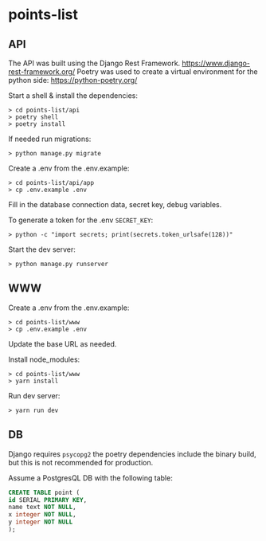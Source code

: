 # points-list

## API
The API was built using the Django Rest Framework. https://www.django-rest-framework.org/
Poetry was used to create a virtual environment for the python side: https://python-poetry.org/

Start a shell & install the dependencies:
```shell
> cd points-list/api
> poetry shell
> poetry install
```

If needed run migrations:
```shell
> python manage.py migrate
```

Create a .env from the .env.example:
```shell
> cd points-list/api/app
> cp .env.example .env
```
Fill in the database connection data, secret key, debug variables.

To generate a token for the .env `SECRET_KEY`:
```shell
> python -c "import secrets; print(secrets.token_urlsafe(128))"
```

Start the dev server:
```shell
> python manage.py runserver
```

## WWW
Create a .env from the .env.example:
```shell
> cd points-list/www
> cp .env.example .env
```
Update the base URL as needed.

Install node_modules:
```shell
> cd points-list/www
> yarn install
```

Run dev server:
```shell
> yarn run dev
```

## DB
Django requires `psycopg2` the poetry dependencies include the binary build, but this is not recommended for production.

Assume a PostgresQL DB with the following table:
```sql
CREATE TABLE point (
id SERIAL PRIMARY KEY,
name text NOT NULL,
x integer NOT NULL,
y integer NOT NULL
);
```
